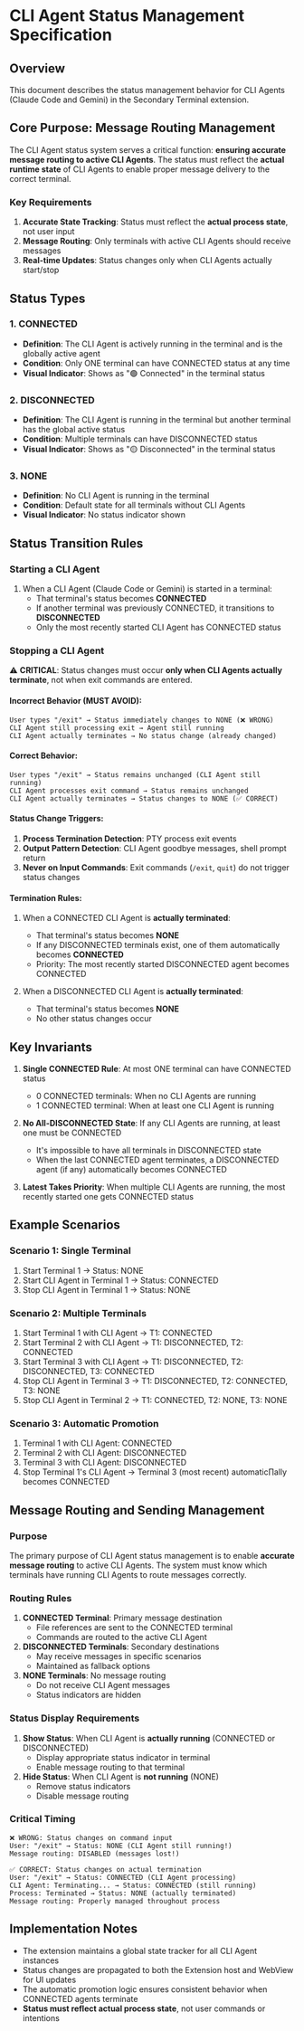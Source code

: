 # CLI Agent Status Management Specification

## Overview

This document describes the status management behavior for CLI Agents (Claude Code and Gemini) in the Secondary Terminal extension.

## Core Purpose: Message Routing Management

The CLI Agent status system serves a critical function: **ensuring accurate message routing to active CLI Agents**. The status must reflect the **actual runtime state** of CLI Agents to enable proper message delivery to the correct terminal.

### Key Requirements

1. **Accurate State Tracking**: Status must reflect the **actual process state**, not user input
2. **Message Routing**: Only terminals with active CLI Agents should receive messages
3. **Real-time Updates**: Status changes only when CLI Agents actually start/stop

## Status Types

### 1. CONNECTED

- **Definition**: The CLI Agent is actively running in the terminal and is the globally active agent
- **Condition**: Only ONE terminal can have CONNECTED status at any time
- **Visual Indicator**: Shows as "🟢 Connected" in the terminal status

### 2. DISCONNECTED

- **Definition**: The CLI Agent is running in the terminal but another terminal has the global active status
- **Condition**: Multiple terminals can have DISCONNECTED status
- **Visual Indicator**: Shows as "🟡 Disconnected" in the terminal status

### 3. NONE

- **Definition**: No CLI Agent is running in the terminal
- **Condition**: Default state for all terminals without CLI Agents
- **Visual Indicator**: No status indicator shown

## Status Transition Rules

### Starting a CLI Agent

1. When a CLI Agent (Claude Code or Gemini) is started in a terminal:
   - That terminal's status becomes **CONNECTED**
   - If another terminal was previously CONNECTED, it transitions to **DISCONNECTED**
   - Only the most recently started CLI Agent has CONNECTED status

### Stopping a CLI Agent

⚠️ **CRITICAL**: Status changes must occur **only when CLI Agents actually terminate**, not when exit commands are entered.

#### Incorrect Behavior (MUST AVOID):

```
User types "/exit" → Status immediately changes to NONE (❌ WRONG)
CLI Agent still processing exit → Agent still running
CLI Agent actually terminates → No status change (already changed)
```

#### Correct Behavior:

```
User types "/exit" → Status remains unchanged (CLI Agent still running)
CLI Agent processes exit command → Status remains unchanged
CLI Agent actually terminates → Status changes to NONE (✅ CORRECT)
```

#### Status Change Triggers:

1. **Process Termination Detection**: PTY process exit events
2. **Output Pattern Detection**: CLI Agent goodbye messages, shell prompt return
3. **Never on Input Commands**: Exit commands (`/exit`, `quit`) do not trigger status changes

#### Termination Rules:

1. When a CONNECTED CLI Agent is **actually terminated**:
   - That terminal's status becomes **NONE**
   - If any DISCONNECTED terminals exist, one of them automatically becomes **CONNECTED**
   - Priority: The most recently started DISCONNECTED agent becomes CONNECTED

2. When a DISCONNECTED CLI Agent is **actually terminated**:
   - That terminal's status becomes **NONE**
   - No other status changes occur

## Key Invariants

1. **Single CONNECTED Rule**: At most ONE terminal can have CONNECTED status
   - 0 CONNECTED terminals: When no CLI Agents are running
   - 1 CONNECTED terminal: When at least one CLI Agent is running

2. **No All-DISCONNECTED State**: If any CLI Agents are running, at least one must be CONNECTED
   - It's impossible to have all terminals in DISCONNECTED state
   - When the last CONNECTED agent terminates, a DISCONNECTED agent (if any) automatically becomes CONNECTED

3. **Latest Takes Priority**: When multiple CLI Agents are running, the most recently started one gets CONNECTED status

## Example Scenarios

### Scenario 1: Single Terminal

1. Start Terminal 1 → Status: NONE
2. Start CLI Agent in Terminal 1 → Status: CONNECTED
3. Stop CLI Agent in Terminal 1 → Status: NONE

### Scenario 2: Multiple Terminals

1. Start Terminal 1 with CLI Agent → T1: CONNECTED
2. Start Terminal 2 with CLI Agent → T1: DISCONNECTED, T2: CONNECTED
3. Start Terminal 3 with CLI Agent → T1: DISCONNECTED, T2: DISCONNECTED, T3: CONNECTED
4. Stop CLI Agent in Terminal 3 → T1: DISCONNECTED, T2: CONNECTED, T3: NONE
5. Stop CLI Agent in Terminal 2 → T1: CONNECTED, T2: NONE, T3: NONE

### Scenario 3: Automatic Promotion

1. Terminal 1 with CLI Agent: CONNECTED
2. Terminal 2 with CLI Agent: DISCONNECTED
3. Terminal 3 with CLI Agent: DISCONNECTED
4. Stop Terminal 1's CLI Agent → Terminal 3 (most recent) automatic∏ally becomes CONNECTED

## Message Routing and Sending Management

### Purpose

The primary purpose of CLI Agent status management is to enable **accurate message routing** to active CLI Agents. The system must know which terminals have running CLI Agents to route messages correctly.

### Routing Rules

1. **CONNECTED Terminal**: Primary message destination
   - File references are sent to the CONNECTED terminal
   - Commands are routed to the active CLI Agent
2. **DISCONNECTED Terminals**: Secondary destinations
   - May receive messages in specific scenarios
   - Maintained as fallback options
3. **NONE Terminals**: No message routing
   - Do not receive CLI Agent messages
   - Status indicators are hidden

### Status Display Requirements

1. **Show Status**: When CLI Agent is **actually running** (CONNECTED or DISCONNECTED)
   - Display appropriate status indicator in terminal
   - Enable message routing to that terminal
2. **Hide Status**: When CLI Agent is **not running** (NONE)
   - Remove status indicators
   - Disable message routing

### Critical Timing

```
❌ WRONG: Status changes on command input
User: "/exit" → Status: NONE (CLI Agent still running!)
Message routing: DISABLED (messages lost!)

✅ CORRECT: Status changes on actual termination
User: "/exit" → Status: CONNECTED (CLI Agent processing)
CLI Agent: Terminating... → Status: CONNECTED (still running)
Process: Terminated → Status: NONE (actually terminated)
Message routing: Properly managed throughout process
```

## Implementation Notes

- The extension maintains a global state tracker for all CLI Agent instances
- Status changes are propagated to both the Extension host and WebView for UI updates
- The automatic promotion logic ensures consistent behavior when CONNECTED agents terminate
- **Status must reflect actual process state**, not user commands or intentions

